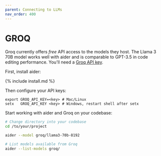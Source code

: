 ```yaml
---
parent: Connecting to LLMs
nav_order: 400
---
```


# GROQ

Groq currently offers *free* API access to the models they host.
The Llama 3 70B model works
well with aider and is comparable to GPT-3.5 in code editing performance.
You'll need a [Groq API key](https://console.groq.com/keys).

First, install aider:

{% include install.md %}

Then configure your API keys:

```
export GROQ_API_KEY=<key> # Mac/Linux
setx   GROQ_API_KEY <key> # Windows, restart shell after setx
```

Start working with aider and Groq on your codebase:

```bash
# Change directory into your codebase
cd /to/your/project

aider --model groq/llama3-70b-8192

# List models available from Groq
aider --list-models groq/
```


